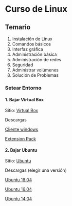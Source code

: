 # Curso de Linux

## Temario

1. Instalación de Linux
2. Comandos básicos
3. Interfaz gráfica
4. Administración básica
5. Administración de redes
6. Seguridad
7. Administrar volúmenes
8. Solución de Problemas

### Setear Entorno

#### 1. Bajar Virtual Box

   Sitio: [Virtual Box](https://www.virtualbox.org/)
    
Descargas 

   [Cliente windows](https://download.virtualbox.org/virtualbox/5.2.18/VirtualBox-5.2.18-124319-Win.exe)

   [Extension Pack](https://download.virtualbox.org/virtualbox/5.2.18/Oracle_VM_VirtualBox_Extension_Pack-5.2.18.vbox-extpack)
    
#### 2. Bajar Ubuntu

   Sitio: [Ubuntu](https://www.ubuntu.com/)

Descargas (elegir una versión)

   [Ubuntu 18.04](https://www.ubuntu.com/download/desktop/thank-you?version=18.04.1&architecture=amd64)
   
   [Ubuntu 16.04](http://releases.ubuntu.com/16.04/ubuntu-16.04.5-desktop-amd64.iso)

   [Ubuntu 14.04](http://releases.ubuntu.com/14.04/ubuntu-14.04.5-desktop-amd64.iso)


